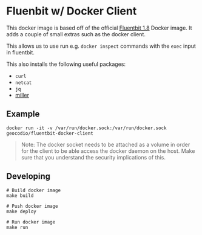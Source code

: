 # Fluenbit w/ Docker Client

This docker image is based off of the official [Fluentbit 1.8](https://hub.docker.com/r/fluent/fluent-bit) Docker image. It adds a couple of small extras such as the docker client.

This allows us to use run e.g. `docker inspect` commands with the `exec` input in fluentbit.

This also installs the following useful packages:
* `curl`
* `netcat`
* `jq`
* [miller](https://github.com/johnkerl/miller)

## Example
```
docker run -it -v /var/run/docker.sock:/var/run/docker.sock geocodio/fluentbit-docker-client
```

> Note: The docker socket needs to be attached as a volume in order for the client to be able access the docker daemon on the host. Make sure that you understand the security implications of this.

## Developing

```
# Build docker image
make build

# Push docker image
make deploy

# Run docker image
make run
```
